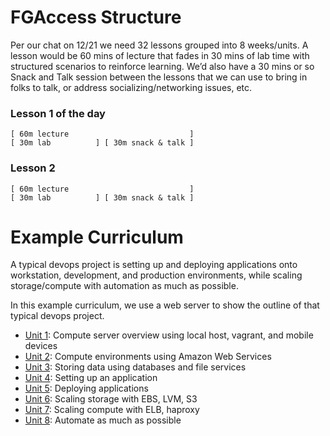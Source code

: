# FGAccess Structure

Per our chat on 12/21 we need 32 lessons grouped into 8 weeks/units. A lesson
would be 60 mins of lecture that fades in 30 mins of lab time with structured
scenarios to reinforce learning.  We’d also have a 30 mins or so Snack and Talk
session between the lessons that we can use to bring in folks to talk, or
address socializing/networking issues, etc. 

### Lesson 1 of the day

    [ 60m lecture                           ]  
    [ 30m lab          ] [ 30m snack & talk ]

### Lesson 2

    [ 60m lecture                           ]  
    [ 30m lab          ] [ 30m snack & talk ]

# Example Curriculum

A typical devops project is setting up and deploying applications onto
workstation, development, and production environments, while scaling
storage/compute with automation as much as possible. 

In this example curriculum, we use a web server to show the outline of
that typical devops project.

* [Unit 1](unit-1.md): Compute server overview using local host, vagrant, and mobile devices
* [Unit 2](unit-2.md): Compute environments using Amazon Web Services
* [Unit 3](unit-3.md): Storing data using databases and file services
* [Unit 4](unit-4.md): Setting up an application
* [Unit 5](unit-5.md): Deploying applications
* [Unit 6](unit-6.md): Scaling storage with EBS, LVM, S3
* [Unit 7](unit-7.md): Scaling compute with ELB, haproxy
* [Unit 8](unit-8.md): Automate as much as possible
